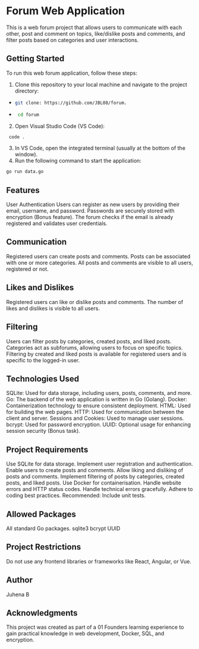 # Forum Web Application

This is a web forum project that allows users to communicate with each other, post and comment on topics, like/dislike posts and comments, and filter posts based on categories and user interactions.

## Getting Started

To run this web forum application, follow these steps:

1. Clone this repository to your local machine and navigate to the project directory:
-
   ```bash 
   git clone: https://github.com/JBL08/forum.
  ```
-
   ```bash
    cd forum
    ```

2. Open Visual Studio Code (VS Code):
  ```bash
   code .
   ```

3. In VS Code, open the integrated terminal (usually at the bottom of the window).
4. Run the following command to start the application:
  ```bash
  go run data.go
  ```

## Features
User Authentication
Users can register as new users by providing their email, username, and password.
Passwords are securely stored with encryption (Bonus feature).
The forum checks if the email is already registered and validates user credentials.

## Communication
Registered users can create posts and comments.
Posts can be associated with one or more categories.
All posts and comments are visible to all users, registered or not.

## Likes and Dislikes
Registered users can like or dislike posts and comments.
The number of likes and dislikes is visible to all users.

## Filtering
Users can filter posts by categories, created posts, and liked posts.
Categories act as subforums, allowing users to focus on specific topics.
Filtering by created and liked posts is available for registered users and is specific to the logged-in user.

## Technologies Used
SQLite: Used for data storage, including users, posts, comments, and more.
Go: The backend of the web application is written in Go (Golang).
Docker: Containerization technology to ensure consistent deployment.
HTML: Used for building the web pages.
HTTP: Used for communication between the client and server.
Sessions and Cookies: Used to manage user sessions.
bcrypt: Used for password encryption.
UUID: Optional usage for enhancing session security (Bonus task).

## Project Requirements
Use SQLite for data storage.
Implement user registration and authentication.
Enable users to create posts and comments.
Allow liking and disliking of posts and comments.
Implement filtering of posts by categories, created posts, and liked posts.
Use Docker for containerisation.
Handle website errors and HTTP status codes.
Handle technical errors gracefully.
Adhere to coding best practices.
Recommended: Include unit tests.

## Allowed Packages
All standard Go packages.
sqlite3
bcrypt
UUID

## Project Restrictions
Do not use any frontend libraries or frameworks like React, Angular, or Vue.

## Author
Juhena B

## Acknowledgments
This project was created as part of a 01 Founders learning experience to gain practical knowledge in web development, Docker, SQL, and encryption.

